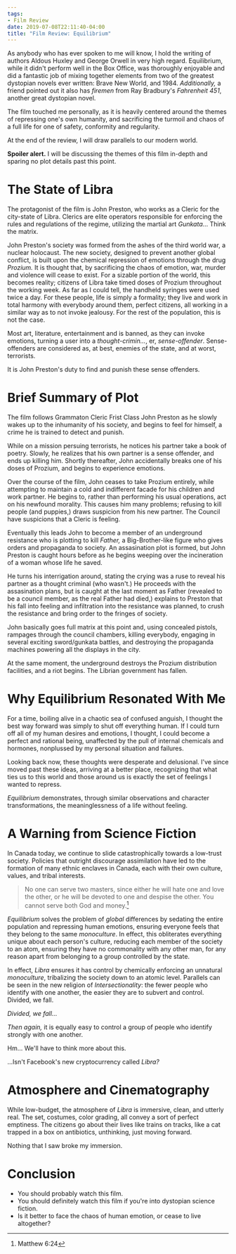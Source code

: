 ```yaml
---
tags:
- Film Review
date: 2019-07-08T22:11:40-04:00
title: "Film Review: Equilibrium"
---
```


As anybody who has ever spoken to me will know, I hold the writing of authors
Aldous Huxley and George Orwell in very high regard. Equilibrium, while it
didn't perform well in the Box Office, was thoroughly enjoyable and did a
fantastic job of mixing together elements from two of the greatest dystopian
novels ever written: Brave New World, and 1984. *Additionally,* a friend pointed
out it also has *firemen* from Ray Bradbury's *Fahrenheit 451*, another great
dystopian novel.

The film touched me personally, as it is heavily centered around the themes of
repressing one's own humanity, and sacrificing the turmoil and chaos of a full
life for one of safety, conformity and regularity.

At the end of the review, I will draw parallels to our modern world.

**Spoiler alert.** I will be discussing the themes of this film in-depth and
sparing no plot details past this point.

# The State of Libra 

The protagonist of the film is John Preston, who works as a Cleric for the
city-state of Libra. Clerics are elite operators responsible for enforcing the
rules and regulations of the regime, utilizing the martial art *Gunkata*...
Think the matrix.

John Preston's society was formed from the ashes of the third world war, a
nuclear holocaust. The new society, designed to prevent another global conflict,
is built upon the chemical repression of emotions through the drug *Prozium.* It
is thought that, by sacrificing the chaos of emotion, war, murder and violence
will cease to exist. For a sizable portion of the world, this becomes reality;
citizens of Libra take timed doses of Prozium throughout the working week. As
far as I could tell, the handheld syringes were used twice a day. For these
people, life is simply a formality; they live and work in total harmony with
everybody around them, perfect citizens, all working in a similar way as to not
invoke jealousy. For the rest of the population, this is not the case.

Most art, literature, entertainment and is banned, as they can invoke emotions,
turning a user into a *thought-crimin...*, er, *sense-offender*. Sense-offenders
are considered as, at best, enemies of the state, and at worst, terrorists.

It is John Preston's duty to find and punish these sense offenders.

# Brief Summary of Plot

The film follows Grammaton Cleric Frist Class John Preston as he slowly wakes up
to the inhumanity of his society, and begins to feel for himself, a crime he is
trained to detect and punish.

While on a mission persuing terrorists, he notices his partner take a book of
poetry. Slowly, he realizes that his own partner is a sense offender, and ends
up killing him. Shortly thereafter, John accidentally breaks one of his doses of
Prozium, and begins to experience emotions.

Over the course of the film, John ceases to take Prozium entirely, while
attempting to maintain a cold and indifferent facade for his children and work
partner. He begins to, rather than performing his usual operations, act on his
newfound morality. This causes him many problems; refusing to kill people (and
puppies,) draws suspicion from his new partner. The Council have suspicions that
a Cleric is feeling.

Eventually this leads John to become a member of an underground resistance who
is plotting to kill *Father,* a Big-Brother-like figure who gives orders and
propaganda to society. An assasination plot is formed, but John Preston is
caught hours before as he begins weeping over the incineration of a woman whose
life he saved.

He turns his interrigation around, stating the crying was a ruse to reveal his
partner as a thought criminal (who wasn't.) He proceeds with the assasination
plans, but is caught at the last moment as Father (revealed to be a council
member, as the real Father had died,) explains to Preston that his fall into
feeling and infiltration into the resistance was planned, to crush the
resistance and bring order to the fringes of society.

John basically goes full matrix at this point and, using concealed pistols,
rampages through the council chambers, killing everybody, engaging in several
exciting sword/gunkata battles, and destroying the propaganda machines powering
all the displays in the city.

At the same moment, the underground destroys the Prozium distribution
facilities, and a riot begins. The Librian government has fallen.

# Why Equilibrium Resonated With Me 

For a time, boiling alive in a chaotic sea of confused anguish, I thought the
best way forward was simply to shut off everything human. If I could turn off
all of my human desires and emotions, I thought, I could become a perfect and
rational being, unaffected by the pull of internal chemicals and hormones,
nonplussed by my personal situation and failures.

Looking back now, these thoughts were desperate and delusional. I've since moved
past these ideas, arriving at a better place, recognizing that what ties us to
this world and those around us is exactly the set of feelings I wanted to
repress.

*Equilibrium* demonstrates, through similar observations and character
transformations, the meaninglessness of a life without feeling.

# A Warning from Science Fiction

In Canada today, we continue to slide catastrophically towards a low-trust
society. Policies that outright discourage assimilation have led to the
formation of many ethnic enclaves in Canada, each with their own culture,
values, and tribal interests.

> No one can serve two masters, since either he will hate one and love the
> other, or he will be devoted to one and despise the other. You cannot serve
> both God and money.[^b]

[^b]: Matthew 6:24

*Equilibrium* solves the problem of *global* differences by sedating the entire
population and repressing human emotions, ensuring everyone feels that they
belong to the same *monoculture*. In effect, this obliterates everything unique
about each person's culture, reducing each member of the society to an atom,
ensuring they have no commonality with any other man, for any reason apart from
belonging to a group controlled by the state.

In effect, *Libra* ensures it has control by chemically enforcing an unnatural
*monoculture*, tribalizing the society down to an atomic level.  Parallels
can be seen in the new religion of *Intersectionality*: the fewer people who
identify with one another, the easier they are to subvert and control. Divided,
we fall.

*Divided, we fall...*

*Then again,* it is equally easy to control a group of people who identify
strongly with one another.

Hm... We'll have to think more about this.

...Isn't Facebook's new cryptocurrency called *Libra?*

# Atmosphere and Cinematography

While low-budget, the atmosphere of *Libra* is immersive, clean, and utterly
real. The set, costumes, color grading, all convey a sort of perfect emptiness.
The citizens go about their lives like trains on tracks, like a cat trapped in a
box on antibiotics, unthinking, just moving forward.

Nothing that I saw broke my immersion.

# Conclusion

- You should probably watch this film.
- You should definitely watch this film if you're into dystopian science fiction.
- Is it better to face the chaos of human emotion, or cease to live altogether?


